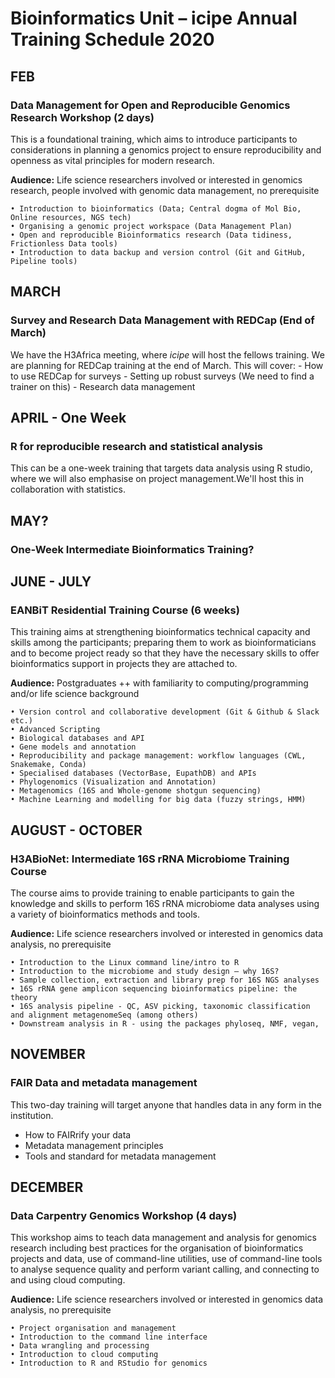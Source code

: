 # Bioinformatics Unit – icipe Annual Training Schedule 2020
## FEB
### Data Management for Open and Reproducible Genomics Research Workshop (2 days)
This is a foundational training, which aims to introduce participants to considerations in planning a genomics project to ensure reproducibility and openness as vital principles for modern research.

**Audience:** Life science researchers involved or interested in genomics research, people involved with genomic data management, no prerequisite 
>
    • Introduction to bioinformatics (Data; Central dogma of Mol Bio, Online resources, NGS tech)
    • Organising a genomic project workspace (Data Management Plan)
    • Open and reproducible Bioinformatics research (Data tidiness, Frictionless Data tools)
    • Introduction to data backup and version control (Git and GitHub, Pipeline tools)

## MARCH
### Survey and Research Data Management with REDCap (End of March)
We have the H3Africa meeting, where *icipe* will host the fellows training. We are planning for REDCap training at the end of March. This will cover:
    - How to use REDCap for surveys
    - Setting up robust surveys (We need to find a trainer on this)
    - Research data management


## APRIL - One Week
### R for reproducible research and statistical analysis
This can be a one-week training that targets data analysis using R studio, where we will also emphasise on project management.We'll host this in collaboration with statistics.  

## MAY?
### One-Week Intermediate Bioinformatics Training?

## JUNE - JULY
### EANBiT Residential Training Course (6 weeks)
This training aims at strengthening bioinformatics technical capacity and skills among the participants; preparing them to work as bioinformaticians and to become project ready so that they have the necessary skills to offer bioinformatics support in projects they are attached to.

**Audience:** Postgraduates ++ with familiarity to computing/programming and/or life science background
>
    • Version control and collaborative development (Git & Github & Slack etc.)
    • Advanced Scripting
    • Biological databases and API
    • Gene models and annotation
    • Reproducibility and package management: workflow languages (CWL, Snakemake, Conda)
    • Specialised databases (VectorBase, EupathDB) and APIs
    • Phylogenomics (Visualization and Annotation)
    • Metagenomics (16S and Whole-genome shotgun sequencing) 
    • Machine Learning and modelling for big data (fuzzy strings, HMM)

## AUGUST - OCTOBER
### H3ABioNet: Intermediate 16S rRNA Microbiome Training Course
The course aims to provide training to enable participants to gain the knowledge and skills to perform 16S rRNA microbiome data analyses using a variety of bioinformatics methods and tools.

**Audience:** Life science researchers involved or interested in genomics data analysis, no prerequisite 
>
    • Introduction to the Linux command line/intro to R
    • Introduction to the microbiome and study design – why 16S?
    • Sample collection, extraction and library prep for 16S NGS analyses
    • 16S rRNA gene amplicon sequencing bioinformatics pipeline: the theory
    • 16S analysis pipeline - QC, ASV picking, taxonomic classification and alignment metagenomeSeq (among others)
    • Downstream analysis in R - using the packages phyloseq, NMF, vegan,

## NOVEMBER
### FAIR Data and metadata management
This two-day training will target anyone that handles data in any form in the institution. 
- How to FAIRrify your data
- Metadata management principles
- Tools and standard for metadata management

## DECEMBER
### Data Carpentry Genomics Workshop (4 days)
This workshop aims to teach data management and analysis for genomics research including best practices for the organisation of bioinformatics projects and data, use of command-line utilities, use of command-line tools to analyse sequence quality and perform variant calling, and connecting to and using cloud computing.

**Audience:** Life science researchers involved or interested in genomics data analysis, no prerequisite 
>
    • Project organisation and management
    • Introduction to the command line interface
    • Data wrangling and processing
    • Introduction to cloud computing
    • Introduction to R and RStudio for genomics
